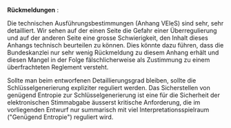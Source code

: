 **Rückmeldungen** :

Die technischen Ausführungsbestimmungen (Anhang VEleS) sind sehr, sehr detailliert. Wir sehen auf der einen Seite die Gefahr einer Überregulierung und auf der anderen Seite eine grosse Schwierigkeit, den Inhalt dieses Anhangs technisch beurteilen zu können. Dies könnte dazu führen, dass die Bundeskanzlei nur sehr wenig Rückmeldung zu diesem Anhang erhält und diesen Mangel in der Folge fälschlicherweise als Zustimmung zu einem überfrachteten Reglement versteht.

Sollte man beim entworfenen Detaillierungsgrad bleiben, sollte die Schlüsselgenerierung expliziter reguliert werden. Das Sicherstellen von genügend Entropie zur Schlüsselgenerierung ist eine für die Sicherheit der elektronischen Stimmabgabe äusserst kritische Anforderung, die im vorliegenden Entwurf nur summarisch mit viel Interpretationsspielraum ("Genügend Entropie") reguliert wird. 

